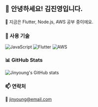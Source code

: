 ## 👋 안녕하세요! 김진영입니다.

🌱 지금은 Flutter, Node.js, AWS 공부 중이에요.

### 🔧 사용 기술
![JavaScript](https://img.shields.io/badge/-JavaScript-black?style=flat-square&logo=javascript)
![Flutter](https://img.shields.io/badge/-Flutter-blue?style=flat-square&logo=flutter)
![AWS](https://img.shields.io/badge/-AWS-orange?style=flat-square&logo=amazon-aws)

### 📊 GitHub Stats
![Jinyoung's GitHub stats](https://github-readme-stats.vercel.app/api?username=izuna69&show_icons=true&theme=tokyonight)

### 📫 연락처
📧 jinyoung@email.com
